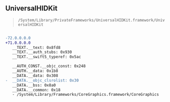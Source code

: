 ## UniversalHIDKit

> `/System/Library/PrivateFrameworks/UniversalHIDKit.framework/UniversalHIDKit`

```diff

-72.0.0.0.0
+71.0.0.0.0
   __TEXT.__text: 0x8fd8
   __TEXT.__auth_stubs: 0x930
   __TEXT.__swift5_typeref: 0x5ac

   __AUTH_CONST.__objc_const: 0x248
   __AUTH.__data: 0x1b8
   __DATA.__data: 0x308
-  __DATA.__objc_clsrolist: 0x30
   __DATA.__bss: 0x8a0
   __DATA.__common: 0x18
   - /System/Library/Frameworks/CoreGraphics.framework/CoreGraphics

```

